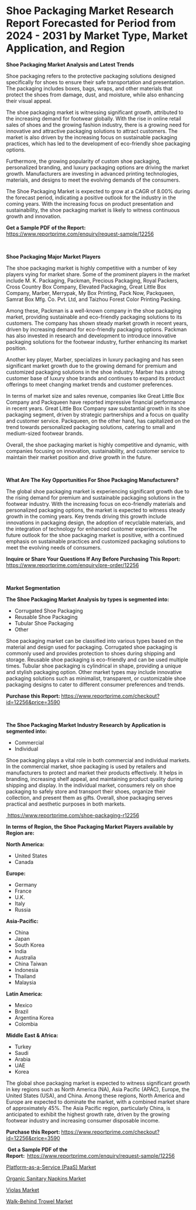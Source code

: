<p><h1>Shoe Packaging Market Research Report Forecasted for Period from 2024 -  2031 by Market Type, Market Application, and Region</h1></p><p><strong>Shoe Packaging Market Analysis and Latest Trends</strong></p>
<p><p>Shoe packaging refers to the protective packaging solutions designed specifically for shoes to ensure their safe transportation and presentation. The packaging includes boxes, bags, wraps, and other materials that protect the shoes from damage, dust, and moisture, while also enhancing their visual appeal.</p><p>The shoe packaging market is witnessing significant growth, attributed to the increasing demand for footwear globally. With the rise in online retail sales of shoes and the growing fashion industry, there is a growing need for innovative and attractive packaging solutions to attract customers. The market is also driven by the increasing focus on sustainable packaging practices, which has led to the development of eco-friendly shoe packaging options.</p><p>Furthermore, the growing popularity of custom shoe packaging, personalized branding, and luxury packaging options are driving the market growth. Manufacturers are investing in advanced printing technologies, materials, and designs to meet the evolving demands of the consumers.</p><p>The Shoe Packaging Market is expected to grow at a CAGR of 8.00% during the forecast period, indicating a positive outlook for the industry in the coming years. With the increasing focus on product presentation and sustainability, the shoe packaging market is likely to witness continuous growth and innovation.</p></p>
<p><strong>Get a Sample PDF of the Report:&nbsp;</strong> <a href="https://www.reportprime.com/enquiry/request-sample/12256">https://www.reportprime.com/enquiry/request-sample/12256</a></p>
<p>&nbsp;</p>
<p><strong>Shoe Packaging Major Market Players</strong></p>
<p><p>The shoe packaging market is highly competitive with a number of key players vying for market share. Some of the prominent players in the market include M. K. Packaging, Packman, Precious Packaging, Royal Packers, Cross Country Box Company, Elevated Packaging, Great Little Box Company, Marber, Merrypak, My Box Printing, Pack Now, Packqueen, Samrat Box Mfg. Co. Pvt. Ltd, and Taizhou Forest Color Printing Packing.</p><p>Among these, Packman is a well-known company in the shoe packaging market, providing sustainable and eco-friendly packaging solutions to its customers. The company has shown steady market growth in recent years, driven by increasing demand for eco-friendly packaging options. Packman has also invested in research and development to introduce innovative packaging solutions for the footwear industry, further enhancing its market position.</p><p>Another key player, Marber, specializes in luxury packaging and has seen significant market growth due to the growing demand for premium and customized packaging solutions in the shoe industry. Marber has a strong customer base of luxury shoe brands and continues to expand its product offerings to meet changing market trends and customer preferences.</p><p>In terms of market size and sales revenue, companies like Great Little Box Company and Packqueen have reported impressive financial performance in recent years. Great Little Box Company saw substantial growth in its shoe packaging segment, driven by strategic partnerships and a focus on quality and customer service. Packqueen, on the other hand, has capitalized on the trend towards personalized packaging solutions, catering to small and medium-sized footwear brands.</p><p>Overall, the shoe packaging market is highly competitive and dynamic, with companies focusing on innovation, sustainability, and customer service to maintain their market position and drive growth in the future.</p></p>
<p>&nbsp;</p>
<p><strong>What Are The Key Opportunities For Shoe Packaging Manufacturers?</strong></p>
<p><p>The global shoe packaging market is experiencing significant growth due to the rising demand for premium and sustainable packaging solutions in the footwear industry. With the increasing focus on eco-friendly materials and personalized packaging options, the market is expected to witness steady growth in the coming years. Key trends driving this growth include innovations in packaging design, the adoption of recyclable materials, and the integration of technology for enhanced customer experiences. The future outlook for the shoe packaging market is positive, with a continued emphasis on sustainable practices and customized packaging solutions to meet the evolving needs of consumers.</p></p>
<p><strong>Inquire or Share Your Questions If Any Before Purchasing This Report:</strong> <a href="https://www.reportprime.com/enquiry/pre-order/12256">https://www.reportprime.com/enquiry/pre-order/12256</a></p>
<p>&nbsp;</p>
<p><strong>Market Segmentation</strong></p>
<p><strong>The Shoe Packaging Market Analysis by types is segmented into:</strong></p>
<p><ul><li>Corrugated Shoe Packaging</li><li>Reusable Shoe Packaging</li><li>Tubular Shoe Packaging</li><li>Other</li></ul></p>
<p><p>Shoe packaging market can be classified into various types based on the material and design used for packaging. Corrugated shoe packaging is commonly used and provides protection to shoes during shipping and storage. Reusable shoe packaging is eco-friendly and can be used multiple times. Tubular shoe packaging is cylindrical in shape, providing a unique and stylish packaging option. Other market types may include innovative packaging solutions such as minimalist, transparent, or customizable shoe packaging designs to cater to different consumer preferences and trends.</p></p>
<p><strong>Purchase this Report:&nbsp;</strong><a href="https://www.reportprime.com/checkout?id=12256&price=3590">https://www.reportprime.com/checkout?id=12256&price=3590</a></p>
<p>&nbsp;</p>
<p><strong>The Shoe Packaging Market Industry Research by Application is segmented into:</strong></p>
<p><ul><li>Commercial</li><li>Individual</li></ul></p>
<p><p>Shoe packaging plays a vital role in both commercial and individual markets. In the commercial market, shoe packaging is used by retailers and manufacturers to protect and market their products effectively. It helps in branding, increasing shelf appeal, and maintaining product quality during shipping and display. In the individual market, consumers rely on shoe packaging to safely store and transport their shoes, organize their collection, and present them as gifts. Overall, shoe packaging serves practical and aesthetic purposes in both markets.</p></p>
<p><a href="https://www.reportprime.com/shoe-packaging-r12256">&nbsp;https://www.reportprime.com/shoe-packaging-r12256</a></p>
<p><strong>In terms of Region, the Shoe Packaging Market Players available by Region are:</strong></p>
<p>
    <p> <strong> North America: </strong>
        <ul>
            <li>United States</li>
            <li>Canada</li>
        </ul>
        </p> 
    <p> <strong> Europe: </strong>
        <ul>
            <li>Germany</li>
            <li>France</li>
            <li>U.K.</li>
            <li>Italy</li>
            <li>Russia</li>
        </ul>
        </p> 
    <p> <strong> Asia-Pacific: </strong>
        <ul>
            <li>China</li>
            <li>Japan</li>
            <li>South Korea</li>
            <li>India</li>
            <li>Australia</li>
            <li>China Taiwan</li>
            <li>Indonesia</li>
            <li>Thailand</li>
            <li>Malaysia</li>
        </ul>
        </p> 
    <p> <strong> Latin America: </strong>
        <ul>
            <li>Mexico</li>
            <li>Brazil</li>
            <li>Argentina Korea</li>
            <li>Colombia</li>
        </ul>
        </p> 
    <p> <strong> Middle East & Africa: </strong>
        <ul>
            <li>Turkey</li>
            <li>Saudi</li>
            <li>Arabia</li>
            <li>UAE</li>
            <li>Korea</li>
        </ul>
    </p>
    </p>
<p><p>The global shoe packaging market is expected to witness significant growth in key regions such as North America (NA), Asia Pacific (APAC), Europe, the United States (USA), and China. Among these regions, North America and Europe are expected to dominate the market, with a combined market share of approximately 45%. The Asia Pacific region, particularly China, is anticipated to exhibit the highest growth rate, driven by the growing footwear industry and increasing consumer disposable income.</p></p>
<p><strong>Purchase this Report: </strong><a href="https://www.reportprime.com/checkout?id=12256&price=3590">https://www.reportprime.com/checkout?id=12256&price=3590</a></p>
<p>&nbsp;<strong>Get a Sample PDF of the Report:&nbsp;&nbsp;</strong><a href="https://www.reportprime.com/enquiry/request-sample/12256">https://www.reportprime.com/enquiry/request-sample/12256</a></p>
<p><strong></strong></p>
<p><p><a href="https://www.linkedin.com/pulse/platform-as-a-service-paas-market-report-reveals-latest-trends-jpm8e">Platform-as-a-Service (PaaS) Market</a></p><p><a href="https://github.com/LitzyGulgowski2023/Market-Research-Report-List-1/blob/main/organic-sanitary-napkins-market.md">Organic Sanitary Napkins Market</a></p><p><a href="https://github.com/HarmonyBogan1944/Market-Research-Report-List-1/blob/main/violas-market.md">Violas Market</a></p><p><a href="https://www.linkedin.com/pulse/decoding-walk-behind-trowel-market-metrics-share-trends-growth-u4ivc">Walk-Behind Trowel Market</a></p></p>